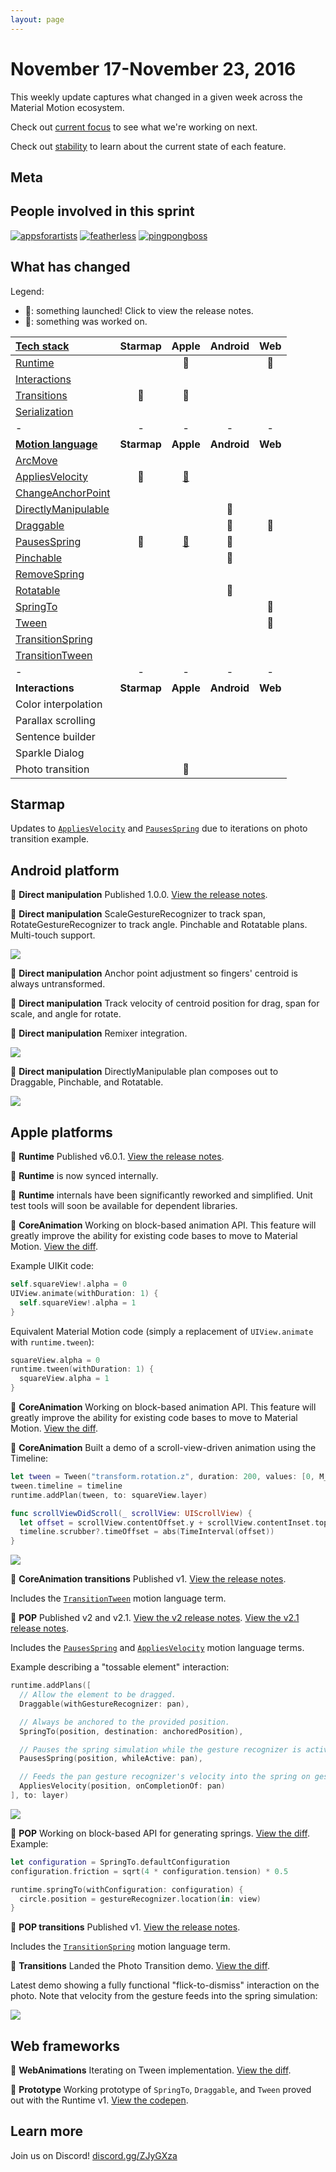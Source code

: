 ```yaml
---
layout: page
---
```


# November 17-November 23, 2016

This weekly update captures what changed in a given week across the Material Motion ecosystem.

Check out [current focus](current_focus) to see what we're working on next.

Check out [stability](stability) to learn about the current state of each feature.

## Meta



## People involved in this sprint

[![appsforartists](https://avatars0.githubusercontent.com/u/926648?v=3&s=100)](https://github.com/appsforartists)
[![featherless](https://avatars0.githubusercontent.com/u/45670?v=3&s=100)](https://github.com/jverkoey)
[![pingpongboss](https://avatars0.githubusercontent.com/u/719914?v=3&s=100)](https://github.com/pingpongboss)

## What has changed

Legend:

- 🎉: something launched! Click to view the release notes.
- 📝: something was worked on.

| [Tech stack](https://material-motion.github.io/material-motion/starmap/specifications/#tech-stack)                        | Starmap | Apple | Android | Web |
|:--------------|:-------:|:-----:|:-------:|:---:|
| [Runtime](https://material-motion.github.io/material-motion/starmap/specifications/runtime/)                              |   |🎉 |   |📝 |
| [Interactions](https://material-motion.github.io/material-motion/starmap/specifications/interactions/)                    |   |   |   |   |
| [Transitions](https://material-motion.github.io/material-motion/starmap/specifications/interactions/transitions/)         |📝 |📝 |   |   |
| [Serialization](https://material-motion.github.io/material-motion/starmap/specifications/serialization)                   |   |   |   |   |
| - | - | - | - | - |
| **[Motion language](https://material-motion.github.io/material-motion/starmap/specifications/motion-family)**             | **Starmap** | **Apple**  | **Android** | **Web**    |
| [ArcMove](https://material-motion.github.io/material-motion/starmap/specifications/plans/ArcMove)                         |   |   |   |   |
| [AppliesVelocity](https://material-motion.github.io/material-motion/starmap/specifications/plans/AppliesVelocity)         |📝 |[🎉](https://github.com/material-motion/pop-swift/releases/tag/v2.1.0) |   |   |
| [ChangeAnchorPoint](https://material-motion.github.io/material-motion/starmap/specifications/plans/ChangeAnchorPoint)     |   |   |   |   |
| [DirectlyManipulable](https://material-motion.github.io/material-motion/starmap/specifications/plans/DirectlyManipulable) |   |   |🎉 |   |
| [Draggable](https://material-motion.github.io/material-motion/starmap/specifications/plans/Draggable)                     |   |   |🎉 |📝 |
| [PausesSpring](https://material-motion.github.io/material-motion/starmap/specifications/plans/PausesSpring)               |🎉 |[🎉](https://github.com/material-motion/pop-swift/releases/tag/v2.1.0) |📝 |   |
| [Pinchable](https://material-motion.github.io/material-motion/starmap/specifications/plans/Pinchable)                     |   |   |🎉  |   |
| [RemoveSpring](https://material-motion.github.io/material-motion/starmap/specifications/plans/RemoveSpring)               |   |   |   |   |
| [Rotatable](https://material-motion.github.io/material-motion/starmap/specifications/plans/Rotatable)                     |   |   |🎉  |   |
| [SpringTo](https://material-motion.github.io/material-motion/starmap/specifications/plans/SpringTo)                       |   |   |   |📝 |
| [Tween](https://material-motion.github.io/material-motion/starmap/specifications/plans/Tween)                             |   |   |   |📝 |
| [TransitionSpring](https://material-motion.github.io/material-motion/starmap/specifications/plans/TransitionSpring)       |   |   |   |   |
| [TransitionTween](https://material-motion.github.io/material-motion/starmap/specifications/plans/TransitionTween)         |   |   |   |   |
| - | - | - | - | - |
| **Interactions**      | **Starmap** | **Apple** | **Android** | **Web** |
|  Color interpolation  |   |   |    |   |
|  Parallax scrolling   |   |   |    |   |
|  Sentence builder     |   |   |    |   |
|  Sparkle Dialog       |   |   |    |   |
|  Photo transition     |   |🎉 |    |   |

## Starmap

Updates to [`AppliesVelocity`](https://material-motion.github.io/material-motion/starmap/specifications/plans/AppliesVelocity)
and [`PausesSpring`](https://material-motion.github.io/material-motion/starmap/specifications/plans/PausesSpring) due to iterations on photo transition example.

## Android platform

🎉 **Direct manipulation** Published 1.0.0. [View the release notes](https://github.com/material-motion/family-direct-manipulation-android/releases/tag/1.0.0).

🎉 **Direct manipulation** ScaleGestureRecognizer to track span, RotateGestureRecognizer to track angle. Pinchable and Rotatable plans. Multi-touch support.

![](2016-11-23-multi-touch.gif)

🎉 **Direct manipulation** Anchor point adjustment so fingers' centroid is always untransformed.

🎉 **Direct manipulation** Track velocity of centroid position for drag, span for scale, and angle for rotate.

🎉 **Direct manipulation** Remixer integration.

![](2016-11-23-d-m-remixer.gif)

🎉 **Direct manipulation** DirectlyManipulable plan composes out to Draggable, Pinchable, and Rotatable.

![](2016-11-23-directly-manipulable.gif)

## Apple platforms

🎉 **Runtime** Published v6.0.1. [View the release notes](https://github.com/material-motion/runtime-objc/releases/tag/v6.0.1).

🎉 **Runtime** is now synced internally.

📝 **Runtime** internals have been significantly reworked and simplified. Unit test tools will soon be available for dependent libraries.

📝 **CoreAnimation** Working on block-based animation API. This feature will greatly improve the ability for existing code bases to move to Material Motion. [View the diff](http://codereview.cc/D1904).

Example UIKit code:

```swift
self.squareView!.alpha = 0
UIView.animate(withDuration: 1) {
  self.squareView!.alpha = 1
}
```

Equivalent Material Motion code (simply a replacement of `UIView.animate` with `runtime.tween`):

```swift
squareView.alpha = 0
runtime.tween(withDuration: 1) {
  squareView.alpha = 1
}
```

📝 **CoreAnimation** Working on block-based animation API. This feature will greatly improve the ability for existing code bases to move to Material Motion. [View the diff](http://codereview.cc/D1904).

📝 **CoreAnimation** Built a demo of a scroll-view-driven animation using the Timeline:

```swift
let tween = Tween("transform.rotation.z", duration: 200, values: [0, M_PI])
tween.timeline = timeline
runtime.addPlan(tween, to: squareView.layer)

func scrollViewDidScroll(_ scrollView: UIScrollView) {
  let offset = scrollView.contentOffset.y + scrollView.contentInset.top
  timeline.scrubber?.timeOffset = abs(TimeInterval(offset))
}
```

![](2016-11-23-dragdriven.gif)

🎉 **CoreAnimation transitions** Published v1. [View the release notes](https://github.com/material-motion/coreanimation-transitions-swift/releases/tag/v1.0.0).

Includes the [`TransitionTween`](https://material-motion.github.io/material-motion/starmap/specifications/plans/TransitionTween) motion language term.

🎉 **POP** Published v2 and v2.1. [View the v2 release notes](https://github.com/material-motion/pop-swift/releases/tag/v2.0.0). [View the v2.1 release notes](https://github.com/material-motion/pop-swift/releases/tag/v2.1.0).

Includes the [`PausesSpring`](https://material-motion.github.io/material-motion/starmap/specifications/plans/PausesSpring) and [`AppliesVelocity`](https://material-motion.github.io/material-motion/starmap/specifications/plans/AppliesVelocity) motion language terms.

Example describing a "tossable element" interaction:

```swift
runtime.addPlans([
  // Allow the element to be dragged.
  Draggable(withGestureRecognizer: pan),

  // Always be anchored to the provided position.
  SpringTo(position, destination: anchoredPosition),

  // Pauses the spring simulation while the gesture recognizer is active.
  PausesSpring(position, whileActive: pan),

  // Feeds the pan gesture recognizer's velocity into the spring on gesture completion.
  AppliesVelocity(position, onCompletionOf: pan)
], to: layer)
```

![](2016-11-23-tossable.gif)

📝 **POP** Working on block-based API for generating springs. [View the diff](http://codereview.cc/D2006). Example:

```swift
let configuration = SpringTo.defaultConfiguration
configuration.friction = sqrt(4 * configuration.tension) * 0.5

runtime.springTo(withConfiguration: configuration) {
  circle.position = gestureRecognizer.location(in: view)
}
```

🎉 **POP transitions** Published v1. [View the release notes](https://github.com/material-motion/pop-transitions-swift/releases/tag/v1.0.0).

Includes the [`TransitionSpring`](https://material-motion.github.io/material-motion/starmap/specifications/plans/TransitionSpring) motion language term.

🎉 **Transitions** Landed the Photo Transition demo. [View the diff](http://codereview.cc/D1905).

Latest demo showing a fully functional "flick-to-dismiss" interaction on the photo. Note that velocity from the gesture feeds into the spring simulation:

![](2016-11-23-tossable-photo.gif)

## Web frameworks

📝 **WebAnimations** Iterating on Tween implementation. [View the diff](http://codereview.cc/D1991).

📝 **Prototype** Working prototype of `SpringTo`, `Draggable`, and `Tween` proved out with the Runtime v1. [View the codepen](http://codepen.io/anon/pen/QGdGRp?editors=1111).

## Learn more

Join us on Discord! [discord.gg/ZJyGXza](https://discord.gg/ZJyGXza)

